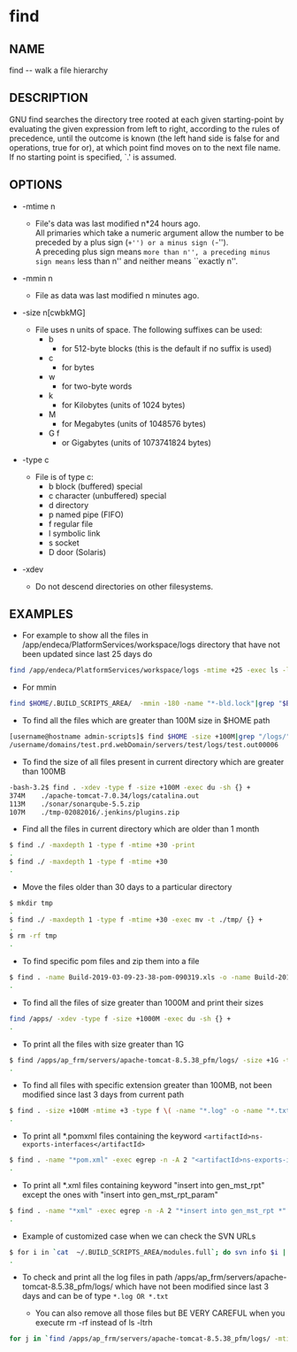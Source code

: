 # find

## NAME

find -- walk a file hierarchy

## DESCRIPTION

GNU find searches the directory tree rooted at each given starting-point by evaluating the given expression from left to right, according to the rules of precedence, until the outcome is known (the left hand side is false for and operations, true for or), at which point find moves on to the next file name.  
If no starting point is specified, `.' is assumed.

## OPTIONS

* -mtime n
  * File's data was last modified n*24 hours ago.  
    All primaries which take a numeric argument allow the number to be preceded by a plus sign (``+'') or a minus sign (``-'').  
    A preceding plus sign means `more than n'', a preceding minus sign means` less than n'' and neither means ``exactly n''.
* -mmin n
  * File as data was last modified n minutes ago.
* -size n[cwbkMG]
  * File uses n units of space.  The following suffixes can be used:
    * b
      * for 512-byte blocks (this is the default if no suffix is used)
    * c
      * for bytes
    * w
      * for two-byte words
    * k
      * for Kilobytes (units of 1024 bytes)
    * M
      * for Megabytes (units of 1048576 bytes)
    * G    f
      * or Gigabytes (units of 1073741824 bytes)

* -type c
  * File is of type c:
    * b      block (buffered) special
    * c      character (unbuffered) special
    * d      directory
    * p      named pipe (FIFO)
    * f      regular file
    * l      symbolic link
    * s      socket
    * D      door (Solaris)

* -xdev
  * Do not descend directories on other filesystems.

## EXAMPLES

* For example to show all the files in /app/endeca/PlatformServices/workspace/logs directory that have not been updated since last 25 days do

```bash
find /app/endeca/PlatformServices/workspace/logs -mtime +25 -exec ls -ltr {} \;
```

* For mmin

```bash
find $HOME/.BUILD_SCRIPTS_AREA/  -mmin -180 -name "*-bld.lock"|grep "$BLD_LOCK"|wc -l
```

* To find all the files which are greater than 100M size in $HOME path

```bash
[username@hostname admin-scripts]$ find $HOME -size +100M|grep "/logs/" 
/username/domains/test.prd.webDomain/servers/test/logs/test.out00006 
```

* To find the size of all files present in current directory which are greater than 100MB 

```bash
-bash-3.2$ find . -xdev -type f -size +100M -exec du -sh {} + 
374M    ./apache-tomcat-7.0.34/logs/catalina.out 
113M    ./sonar/sonarqube-5.5.zip 
107M    ./tmp-02082016/.jenkins/plugins.zip 
```

* Find all the files in current directory which are older than 1 month

```bash
$ find ./ -maxdepth 1 -type f -mtime +30 -print 
.
$ find ./ -maxdepth 1 -type f -mtime +30 
.
```

* Move the files older than 30 days to a particular directory

```bash
$ mkdir tmp
.
$ find ./ -maxdepth 1 -type f -mtime +30 -exec mv -t ./tmp/ {} + 
.
$ rm -rf tmp
.
```

* To find specific pom files and zip them into a file

```bash
$ find . -name Build-2019-03-09-23-38-pom-090319.xls -o -name Build-2019-03-12-23-05-pom-120319.xls -o -name Build-2019-03-13-07-46-pom-130319.xls|xargs zip -r 123.zip
.
```

* To find all the files of size greater than 1000M and print their sizes

```bash
find /apps/ -xdev -type f -size +1000M -exec du -sh {} + 
.
```

* To print all the files with size greater than 1G

```bash
$ find /apps/ap_frm/servers/apache-tomcat-8.5.38_pfm/logs/ -size +1G -type f -print
.
```

* To find all files with specific extension greater than 100MB, not been modified since last 3 days from current path

```bash
$ find . -size +100M -mtime +3 -type f \( -name "*.log" -o -name "*.txt" -o -name "*.out" \)
.
```

* To print all *.pomxml files containing the keyword `<artifactId>ns-exports-interfaces</artifactId>`

```bash
$ find . -name "*pom.xml" -exec egrep -n -A 2 "<artifactId>ns-exports-interfaces</artifactId>" '{}' \; -print
.
```

* To print all *.xml files containing keyword "insert into gen_mst_rpt" except the ones with "insert into gen_mst_rpt_param"

```bash
$ find . -name "*xml" -exec egrep -n -A 2 "*insert into gen_mst_rpt *" -v "*insert into gen_mst_rpt_param*" '{}' \; -print 
.
```

* Example of customized case when we can check the SVN URLs

```bash
$ for i in `cat  ~/.BUILD_SCRIPTS_AREA/modules.full`; do svn info $i | grep URL; done | awk {'print $2'} 
.
```

* To check and print all the log files in path /apps/ap_frm/servers/apache-tomcat-8.5.38_pfm/logs/ which have not been modified since last 3 days and can be of type `*.log OR *.txt`

  * You can also remove all those files but BE VERY CAREFUL when you execute rm -rf instead of ls -ltrh

```bash
for j in `find /apps/ap_frm/servers/apache-tomcat-8.5.38_pfm/logs/ -mtime +3 -type f \( -name "*.log" -o -name "*.txt" -o -name "*.out" \)`;do echo $j; ls -ltrh $j; done;
```
